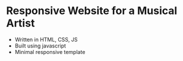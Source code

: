 # Responsive Website for a Musical Artist #

* Written in HTML, CSS, JS
* Built using javascript
* Minimal responsive template
